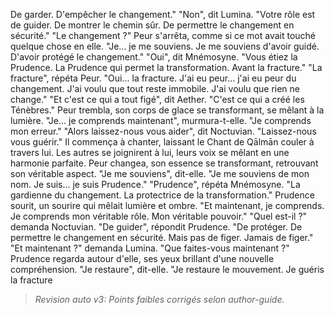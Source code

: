 De garder.
D'empêcher le changement."
"Non",
dit Lumina.
"Votre rôle est de guider.
De montrer le chemin sûr.
De permettre le changement
en sécurité."
"Le changement ?"
Peur s'arrêta,
comme si ce mot
avait touché quelque chose en elle.
"Je... je me souviens.
Je me souviens d'avoir guidé.
D'avoir protégé le changement."
"Oui",
dit Mnémosyne.
"Vous étiez la Prudence.
La Prudence qui permet
la transformation.
Avant la fracture."
"La fracture",
répéta Peur.
"Oui... la fracture.
J'ai eu peur...
j'ai eu peur du changement.
J'ai voulu que tout reste immobile.
J'ai voulu que rien ne change."
"Et c'est ce qui a tout figé",
dit Aether.
"C'est ce qui a créé
les Ténèbres."
Peur trembla,
son corps de glace se transformant,
se mêlant à la lumière.
"Je... je comprends maintenant",
murmura-t-elle.
"Je comprends mon erreur."
"Alors laissez-nous vous aider",
dit Noctuvian.
"Laissez-nous vous guérir."
Il commença à chanter,
laissant le Chant de Qālmān
couler à travers lui.
Les autres se joignirent à lui,
leurs voix se mêlant
en une harmonie parfaite.
Peur changea,
son essence se transformant,
retrouvant son véritable aspect.
"Je me souviens",
dit-elle.
"Je me souviens de mon nom.
Je suis... je suis Prudence."
"Prudence",
répéta Mnémosyne.
"La gardienne du changement.
La protectrice
de la transformation."
Prudence sourit,
un sourire qui mêlait
lumière et ombre.
"Et maintenant,
je comprends.
Je comprends mon véritable rôle.
Mon véritable pouvoir."
"Quel est-il ?"
demanda Noctuvian.
"De guider",
répondit Prudence.
"De protéger.
De permettre le changement
en sécurité.
Mais pas de figer.
Jamais de figer."
"Et maintenant ?"
demanda Lumina.
"Que faites-vous maintenant ?"
Prudence regarda autour d'elle,
ses yeux brillant
d'une nouvelle compréhension.
"Je restaure",
dit-elle.
"Je restaure le mouvement.
Je guéris la fracture
> _Revision auto v3: Points faibles corrigés selon author-guide._
